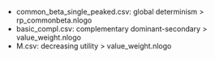 - common_beta_single_peaked.csv: global determinism > rp_commonbeta.nlogo
- basic_compl.csv: complementary dominant-secondary > value_weight.nlogo
- M.csv: decreasing utility > value_weight.nlogo